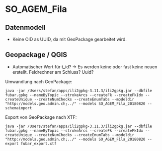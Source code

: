 # SO_AGEM_Fila

## Datenmodell
* Keine OID as UUID, da mit GeoPackage gearbeitet wird.


## Geopackage / QGIS
* Automatischer Wert für t_id? -> Es werden keine oder fast keine neuen erstellt. Feldrechner am Schluss? Uuid?

Umwandlung nach GeoPackage:

```
java -jar /Users/stefan/apps/ili2gpkg-3.11.3/ili2gpkg.jar --dbfile fubar.gpkg --nameByTopic --strokeArcs --createFk --createFkIdx --createUnique --createNumChecks --createEnumTabs --modeldir "http://models.geo.admin.ch;../" --models SO_AGEM_Fila_20180820 --schemaimport
```


Export von GeoPackage nach XTF:

```
java -jar /Users/stefan/apps/ili2gpkg-3.11.3/ili2gpkg.jar --dbfile fubar.gpkg --nameByTopic --strokeArcs --createFk --createFkIdx --createUnique --createNumChecks --createEnumTabs --modeldir "http://models.geo.admin.ch;../" --models SO_AGEM_Fila_20180820 --export fubar_export.xtf
```

